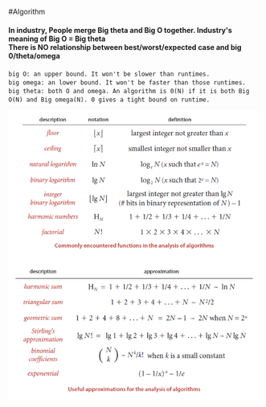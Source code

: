#Algorithm

<h4>
In industry, People merge Big theta and Big O together. Industry's meaning of Big O = Big theta<br>
There is NO relationship between best/worst/expected case and big 0/theta/omega
</h4>


`big O: an upper bound. It won't be slower than runtimes.`<br>
`big omega: an lower bound. It won't be faster than those runtimes.`<br>
`big theta: both O and omega. An algorithm is 0(N) if it is both Big O(N) and Big omega(N). 0 gives a tight bound on runtime.`<br>

<img src="./images/AnalysisAlgorithm.png" width="500px">
